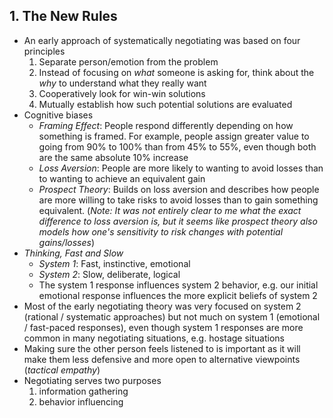 ## 1. The New Rules

* An early approach of systematically negotiating was based on four principles
    1. Separate person/emotion from the problem
    2. Instead of focusing on *what* someone is asking for, think about the *why* to understand what they really want
    3. Cooperatively look for win-win solutions
    4. Mutually establish how such potential solutions are evaluated
* Cognitive biases
    * *Framing Effect*: People respond differently depending on how something is framed. For example, people assign greater value to going from 90% to 100% than from 45% to 55%, even though both are the same absolute 10% increase
    * *Loss Aversion*: People are more likely to wanting to avoid losses than to wanting to achieve an equivalent gain
    * *Prospect Theory*: Builds on loss aversion and describes how people are more willing to take risks to avoid losses than to gain something equivalent. (*Note: It was not entirely clear to me what the exact difference to loss aversion is, but it seems like prospect theory also models how one's sensitivity to risk changes with potential gains/losses*)
* *Thinking, Fast and Slow*
    * *System 1*: Fast, instinctive, emotional
    * *System 2*: Slow, deliberate, logical
    * The system 1 response influences system 2 behavior, e.g. our initial emotional response influences the more explicit beliefs of system 2
* Most of the early negotiating theory was very focused on system 2 (rational / systematic approaches) but not much on system 1 (emotional / fast-paced responses), even though system 1 responses are more common in many negotiating situations, e.g. hostage situations
* Making sure the other person feels listened to is important as it will make them less defensive and more open to alternative viewpoints (*tactical empathy*)
* Negotiating serves two purposes
    1. information gathering
    2. behavior influencing
